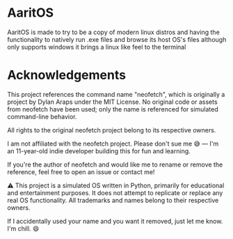 # AaritOS
AaritOS is made to try to be a copy of modern linux distros and having the functionality to natively run .exe files and browse its host OS's files although only supports windows it brings a linux like feel to the terminal

# Acknowledgements

This project references the command name "neofetch", which is originally a project by Dylan Araps under the MIT License. No original code or assets from neofetch have been used; only the name is referenced for simulated command-line behavior.

All rights to the original neofetch project belong to its respective owners.

I am not affiliated with the neofetch project. Please don't sue me 😅 — I'm an 11-year-old indie developer building this for fun and learning.

If you're the author of neofetch and would like me to rename or remove the reference, feel free to open an issue or contact me!

⚠️ This project is a simulated OS written in Python, primarily for educational and entertainment purposes. It does not attempt to replicate or replace any real OS functionality. All trademarks and names belong to their respective owners.

If I accidentally used your name and you want it removed, just let me know. I'm chill. 😄
